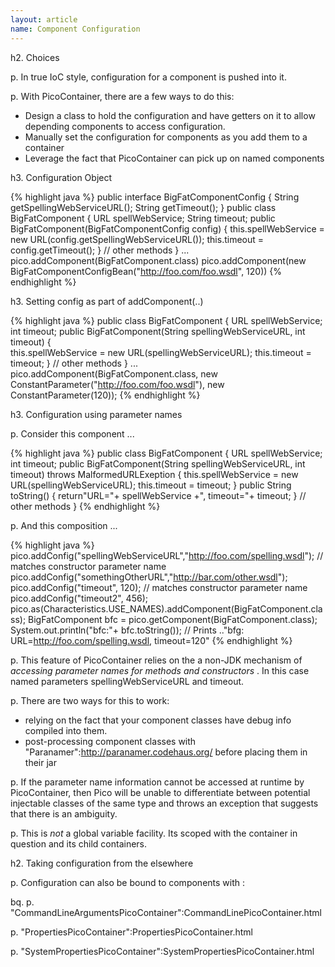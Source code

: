 ```yaml
---
layout: article
name: Component Configuration
---
```


h2. Choices

p. In true IoC style, configuration for a component is pushed into it.

p. With PicoContainer, there are a few ways to do this:

* Design a class to hold the configuration and have getters on it to allow depending components to access configuration.
* Manually set the configuration for components as you add them to a container
* Leverage the fact that PicoContainer can pick up on named components

h3. Configuration Object

{% highlight java %}
public interface BigFatComponentConfig { 
  String getSpellingWebServiceURL(); 
  String getTimeout();
}
public class BigFatComponent { 
  URL spellWebService; 
  String timeout;
  public BigFatComponent(BigFatComponentConfig config) {
    this.spellWebService = new URL(config.getSpellingWebServiceURL()); 
    this.timeout = config.getTimeout(); 
  } 
  // other methods 
}
...
pico.addComponent(BigFatComponent.class)
pico.addComponent(new BigFatComponentConfigBean("http://foo.com/foo.wsdl", 120))
{% endhighlight %}

h3. Setting config as part of addComponent(..)

{% highlight java %}
public class BigFatComponent { 
  URL spellWebService; 
  int timeout;
  public BigFatComponent(String spellingWebServiceURL, int timeout) {  
    this.spellWebService = new URL(spellingWebServiceURL); 
    this.timeout = timeout; 
  } 
  // other methods 
}
...
pico.addComponent(BigFatComponent.class, new ConstantParameter("http://foo.com/foo.wsdl"), new ConstantParameter(120));
{% endhighlight %}

h3. Configuration using parameter names

p. Consider this component ...

{% highlight java %}
public class BigFatComponent { 
  URL spellWebService; 
  int timeout;
  public BigFatComponent(String spellingWebServiceURL, int timeout) throws MalformedURLExeption {
    this.spellWebService = new URL(spellingWebServiceURL); 
    this.timeout = timeout;
  }
  public String toString() { 
    return"URL="+ spellWebService +", timeout="+ timeout; 
  } 
  // other methods }
{% endhighlight %}

p. And this composition ...

{% highlight java %}
pico.addConfig("spellingWebServiceURL","http://foo.com/spelling.wsdl"); // matches constructor parameter name pico.addConfig("somethingOtherURL","http://bar.com/other.wsdl");
pico.addConfig("timeout", 120); // matches constructor parameter name 
pico.addConfig("timeout2", 456);
pico.as(Characteristics.USE_NAMES).addComponent(BigFatComponent.class); 
BigFatComponent bfc = pico.getComponent(BigFatComponent.class); 
System.out.println("bfc:"+ bfc.toString()); // Prints .."bfg: URL=http://foo.com/spelling.wsdl, timeout=120"
{% endhighlight %}

p. This feature of PicoContainer relies on the a non-JDK mechanism of *accessing parameter names for methods and constructors* . In this case named parameters spellingWebServiceURL and timeout.

p. There are two ways for this to work:

* relying on the fact that your component classes have debug info compiled into them.
* post-processing component classes with "Paranamer":http://paranamer.codehaus.org/ before placing them in their jar

p. If the parameter name information cannot be accessed at runtime by PicoContainer, then Pico will be unable to differentiate between potential injectable classes of the same type and throws an exception that suggests that there is an ambiguity.

p. This is *not* a global variable facility. Its scoped with the container in question and its child containers.

h2. Taking configuration from the elsewhere

p. Configuration can also be bound to components with :

bq. p.  "CommandLineArgumentsPicoContainer":CommandLinePicoContainer.html 

p.  "PropertiesPicoContainer":PropertiesPicoContainer.html 

p.  "SystemPropertiesPicoContainer":SystemPropertiesPicoContainer.html 



